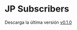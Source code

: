 JP Subscribers
===========

Descarga la última versión [v0.1.0](https://github.com/jprieton/jp-subscribers/archive/0.1.0.zip)
